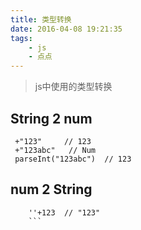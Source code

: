 ```yaml
---
title: 类型转换
date: 2016-04-08 19:21:35
tags: 
    - js
    - 点点
---
```


> js中使用的类型转换

## String 2 num
```
 +"123"     // 123
 +"123abc"   // Num  
 parseInt("123abc")  // 123
 ```
## num 2 String
```
    ''+123  // "123"
    ```
 

